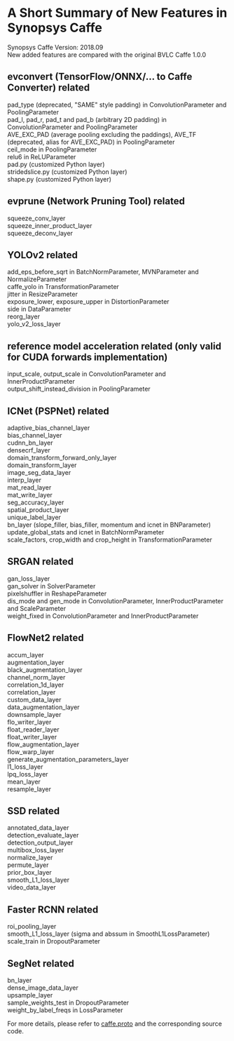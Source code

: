 A Short Summary of New Features in Synopsys Caffe
=================================================

Synopsys Caffe Version: 2018.09  
New added features are compared with the original BVLC Caffe 1.0.0
  
evconvert (TensorFlow/ONNX/... to Caffe Converter) related  
----------------------------------------------------------
pad_type (deprecated, "SAME" style padding) in ConvolutionParameter and PoolingParameter  
pad_l, pad_r, pad_t and pad_b (arbitrary 2D padding) in ConvolutionParameter and PoolingParameter  
AVE_EXC_PAD (average pooling excluding the paddings), AVE_TF (deprecated, alias for AVE_EXC_PAD) in PoolingParameter  
ceil_mode in PoolingParameter  
relu6 in ReLUParameter  
pad.py (customized Python layer)  
stridedslice.py (customized Python layer)  
shape.py (customized Python layer)  
  
evprune (Network Pruning Tool) related  
--------------------------------------
squeeze_conv_layer  
squeeze_inner_product_layer  
squeeze_deconv_layer  
  
YOLOv2 related  
--------------  
add_eps_before_sqrt in BatchNormParameter, MVNParameter and NormalizeParameter  
caffe_yolo in TransformationParameter  
jitter in ResizeParameter  
exposure_lower, exposure_upper in DistortionParameter  
side in DataParameter  
reorg_layer  
yolo_v2_loss_layer  
  
reference model acceleration related (only valid for CUDA forwards implementation)  
----------------------------------------------------------------------------------  
input_scale, output_scale in ConvolutionParameter and InnerProductParameter  
output_shift_instead_division in PoolingParameter  
  
ICNet (PSPNet) related  
---------------------  
adaptive_bias_channel_layer  
bias_channel_layer  
cudnn_bn_layer  
densecrf_layer  
domain_transform_forward_only_layer  
domain_transform_layer  
image_seg_data_layer  
interp_layer  
mat_read_layer  
mat_write_layer  
seg_accuracy_layer  
spatial_product_layer  
unique_label_layer  
bn_layer (slope_filler, bias_filler, momentum and icnet in BNParameter)  
update_global_stats and icnet in BatchNormParameter  
scale_factors, crop_width and crop_height in TransformationParameter  
      
SRGAN related  
-------------
gan_loss_layer  
gan_solver in SolverParameter  
pixelshuffler in ReshapeParameter  
dis_mode and gen_mode in ConvolutionParameter, InnerProductParameter and ScaleParameter  
weight_fixed in ConvolutionParameter and InnerProductParameter  
  
FlowNet2 related
----------------
accum_layer  
augmentation_layer  
black_augmentation_layer  
channel_norm_layer  
correlation_1d_layer  
correlation_layer  
custom_data_layer  
data_augmentation_layer  
downsample_layer  
flo_writer_layer  
float_reader_layer  
float_writer_layer  
flow_augmentation_layer  
flow_warp_layer  
generate_augmentation_parameters_layer  
l1_loss_layer  
lpq_loss_layer  
mean_layer  
resample_layer  
  
SSD related
-----------
annotated_data_layer    
detection_evaluate_layer  
detection_output_layer  
multibox_loss_layer  
normalize_layer  
permute_layer  
prior_box_layer  
smooth_L1_loss_layer  
video_data_layer  
  
Faster RCNN related
-------------------
roi_pooling_layer  
smooth_L1_loss_layer (sigma and abssum in SmoothL1LossParameter)  
scale_train in DropoutParameter  
  
SegNet related
--------------
bn_layer  
dense_image_data_layer  
upsample_layer  
sample_weights_test in DropoutParameter  
weight_by_label_freqs in LossParameter  
    
    
For more details, please refer to [caffe.proto](https://github.com/foss-for-synopsys-dwc-arc-processors/synopsys-caffe/blob/master/src/caffe/proto/caffe.proto) and the corresponding source code.

